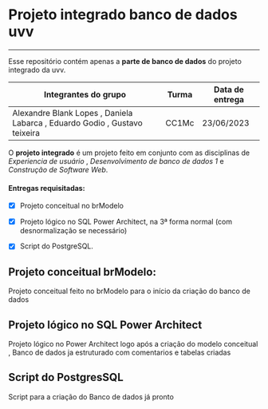


# Projeto integrado banco de dados uvv 
***
Esse repositório contém apenas a __parte de banco de dados__ do projeto integrado da uvv. 

Integrantes do grupo | Turma | Data de entrega |
--- | --- | ---|
Alexandre Blank Lopes , Daniela Labarca , Eduardo Godio , Gustavo teixeira | CC1Mc | 23/06/2023 

 O __projeto integrado__ é um projeto feito em conjunto com as disciplinas de *Experiencia de usuário* , *Desenvolvimento de banco de dados 1* e *Construção de Software Web*.


 #### Entregas requisitadas:

 - [x] Projeto conceitual no brModelo
 - [x] Projeto lógico no SQL Power Architect, na 3ª forma normal (com desnormalização se necessário) 
 - [x] Script do PostgreSQL.



## Projeto conceitual brModelo:

Projeto conceitual feito no brModelo para o início da criação do banco de dados


## Projeto lógico no SQL Power Architect 

Projeto lógico no Power Architect logo após a criação do modelo conceitual , Banco de dados ja estruturado com comentarios e tabelas criadas 


## Script do PostgresSQL 

Script para a criação do Banco de dados já pronto 



